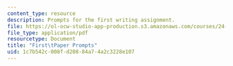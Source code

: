 ```yaml
---
content_type: resource
description: Prompts for the first writing assignment.
file: https://ol-ocw-studio-app-production.s3.amazonaws.com/courses/24-201-topics-in-the-history-of-philosophy-justice-political-economy-spring-2016/1c7b542c008fd20884a74a2c3228e107_MIT24_201S16_First_Paper.pdf
file_type: application/pdf
resourcetype: Document
title: "First\tPaper Prompts"
uid: 1c7b542c-008f-d208-84a7-4a2c3228e107
---
```

